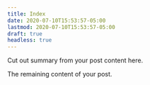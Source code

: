 ```yaml
---
title: Index
date: 2020-07-10T15:53:57-05:00
lastmod: 2020-07-10T15:53:57-05:00
draft: true
headless: true
---
```


Cut out summary from your post content here.

<!--more-->

The remaining content of your post.
